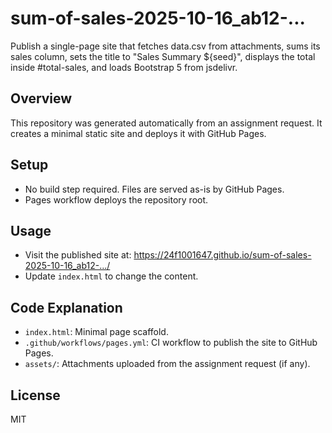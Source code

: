 # sum-of-sales-2025-10-16_ab12-...

Publish a single-page site that fetches data.csv from attachments, sums its sales column, sets the title to "Sales Summary ${seed}", displays the total inside #total-sales, and loads Bootstrap 5 from jsdelivr.

## Overview
This repository was generated automatically from an assignment request. It creates a minimal static site and deploys it with GitHub Pages.

## Setup
- No build step required. Files are served as-is by GitHub Pages.
- Pages workflow deploys the repository root.

## Usage
- Visit the published site at: https://24f1001647.github.io/sum-of-sales-2025-10-16_ab12-.../
- Update `index.html` to change the content.

## Code Explanation
- `index.html`: Minimal page scaffold.
- `.github/workflows/pages.yml`: CI workflow to publish the site to GitHub Pages.
- `assets/`: Attachments uploaded from the assignment request (if any).

## License
MIT
